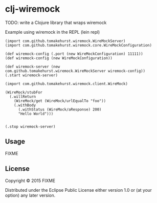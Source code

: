 # clj-wiremock

TODO: write a Clojure library that wraps wiremock

Example using wiremock in the REPL (lein repl)
```
(import com.github.tomakehurst.wiremock.WireMockServer)
(import com.github.tomakehurst.wiremock.core.WireMockConfiguration)

(def wiremock-config (.port (new WireMockConfiguration) 11111))
(def wiremock-config (new WireMockConfiguration))

(def wiremock-server (new com.github.tomakehurst.wiremock.WireMockServer wiremock-config))
(.start wiremock-server)

(import com.github.tomakehurst.wiremock.client.WireMock)

(WireMock/stubFor 
  (.willReturn 
    (WireMock/get (WireMock/urlEqualTo "foo")) 
    (.withBody 
      (.withStatus (WireMock/aResponse) 200) 
      "Hello World")))


(.stop wiremock-server)
```


## Usage

FIXME

## License

Copyright © 2015 FIXME

Distributed under the Eclipse Public License either version 1.0 or (at
your option) any later version.
